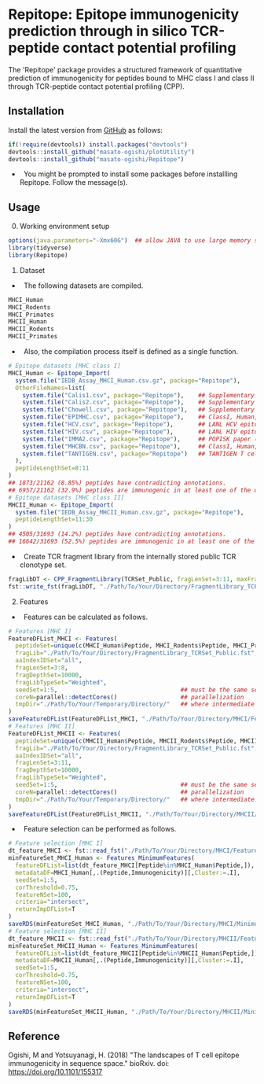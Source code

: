 Repitope: Epitope immunogenicity prediction through in silico TCR-peptide contact potential profiling
===============================================

The 'Repitope' package provides a structured framework of quantitative prediction of immunogenicity for peptides bound to MHC class I and class II through TCR-peptide contact potential profiling (CPP).

Installation
------------------------
Install the latest version from [GitHub](https://github.com/masato-ogishi/Repitope) as follows:
``` r
if(!require(devtools)) install.packages("devtools")
devtools::install_github("masato-ogishi/plotUtility")
devtools::install_github("masato-ogishi/Repitope")
```
-   You might be prompted to install some packages before installling Repitope. Follow the message(s).

Usage
------------------
0. Working environment setup
``` r
options(java.parameters="-Xmx60G")  ## allow JAVA to use large memory space
library(tidyverse)
library(Repitope)
```
1. Dataset
-   The following datasets are compiled.
``` r
MHCI_Human
MHCI_Rodents
MHCI_Primates
MHCII_Human
MHCII_Rodents
MHCII_Primates
```
-   Also, the compilation process itself is defined as a single function.
``` r
# Epitope datasets [MHC class I]
MHCI_Human <- Epitope_Import(
  system.file("IEDB_Assay_MHCI_Human.csv.gz", package="Repitope"),
  OtherFileNames=list(
    system.file("Calis1.csv", package="Repitope"),    ## Supplementary dataset from Calis et al., 2013.
    system.file("Calis2.csv", package="Repitope"),    ## Supplementary dataset from Calis et al., 2013.
    system.file("Chowell.csv", package="Repitope"),   ## Supplementary dataset from Chowell et al., 2015.
    system.file("EPIMHC.csv", package="Repitope"),    ## ClassI, Human, Annotated with T-cell activity
    system.file("HCV.csv", package="Repitope"),       ## LANL HCV epitope dataset.
    system.file("HIV.csv", package="Repitope"),       ## LANL HIV epitope dataset. ("best-defined")
    system.file("IMMA2.csv", package="Repitope"),     ## POPISK paper (Tung et al., 2011.), http://140.113.239.45/POPISK/download.php
    system.file("MHCBN.csv", package="Repitope"),     ## ClassI, Human, Annotated with T-cell activity
    system.file("TANTIGEN.csv", package="Repitope")   ## TANTIGEN T cell epitope dataset; entries annotated by in vitro or in vivo experiments are retained (but not MS experiments)
  ),
  peptideLengthSet=8:11
)
## 1873/21162 (8.85%) peptides have contradicting annotations.
## 6957/21162 (32.9%) peptides are immunogenic in at least one of the observations.
# Epitope datasets [MHC class II]
MHCII_Human <- Epitope_Import(
  system.file("IEDB_Assay_MHCII_Human.csv.gz", package="Repitope"),
  peptideLengthSet=11:30
)
## 4505/31693 (14.2%) peptides have contradicting annotations.
## 16642/31693 (52.5%) peptides are immunogenic in at least one of the observations.
```
-   Create TCR fragment library from the internally stored public TCR clonotype set.
``` r
fragLibDT <- CPP_FragmentLibrary(TCRSet_Public, fragLenSet=3:11, maxFragDepth=100000, seedSet=1:5)
fst::write_fst(fragLibDT, "./Path/To/Your/Directory/FragmentLibrary_TCRSet_Public.fst", compress=0)
```
2. Features
-   Features can be calculated as follows.
``` r
# Features [MHC I]
FeatureDFList_MHCI <- Features(
  peptideSet=unique(c(MHCI_Human$Peptide, MHCI_Rodents$Peptide, MHCI_Primates$Peptide)),
  fragLib="./Path/To/Your/Directory/FragmentLibrary_TCRSet_Public.fst",
  aaIndexIDSet="all",
  fragLenSet=3:8,
  fragDepthSet=10000,
  fragLibTypeSet="Weighted",
  seedSet=1:5,                                   ## must be the same seed set for the fragment library
  coreN=parallel::detectCores()                  ## parallelization
  tmpDir="./Path/To/Your/Temporary/Directory/"   ## where intermediate files are stored
)
saveFeatureDFList(FeatureDFList_MHCI, "./Path/To/Your/Directory/MHCI/FeatureDF_")
# Features [MHC II]
FeatureDFList_MHCII <- Features(
  peptideSet=unique(c(MHCII_Human$Peptide, MHCII_Rodents$Peptide, MHCII_Primates$Peptide)),
  fragLib="./Path/To/Your/Directory/FragmentLibrary_TCRSet_Public.fst",
  aaIndexIDSet="all",
  fragLenSet=3:11,
  fragDepthSet=10000,
  fragLibTypeSet="Weighted",
  seedSet=1:5,                                   ## must be the same seed set for the fragment library
  coreN=parallel::detectCores()                  ## parallelization
  tmpDir="./Path/To/Your/Temporary/Directory/"   ## where intermediate files are stored
)
saveFeatureDFList(FeatureDFList_MHCII, "./Path/To/Your/Directory/MHCII/FeatureDF_")
```
-   Feature selection can be performed as follows.
``` r
# Feature selection [MHC I]
dt_feature_MHCI <- fst::read_fst("./Path/To/Your/Directory/MHCI/FeatureDF_Weighted.10000.fst", as.data.table=T)
minFeatureSet_MHCI_Human <- Features_MinimumFeatures(
  featureDFList=list(dt_feature_MHCI[Peptide%in%MHCI_Human$Peptide,]),
  metadataDF=MHCI_Human[,.(Peptide,Immunogenicity)][,Cluster:=.I],
  seedSet=1:5,
  corThreshold=0.75,
  featureNSet=100,
  criteria="intersect",
  returnImpDFList=T
)
saveRDS(minFeatureSet_MHCI_Human, "./Path/To/Your/Directory/MHCI/MinimumFeatureSet_MHCI_Human.rds")
# Feature selection [MHC II]
dt_feature_MHCII <- fst::read_fst("./Path/To/Your/Directory/MHCII/FeatureDF_Weighted.10000.fst", as.data.table=T)
minFeatureSet_MHCII_Human <- Features_MinimumFeatures(
  featureDFList=list(dt_feature_MHCII[Peptide%in%MHCII_Human$Peptide,]),
  metadataDF=MHCII_Human[,.(Peptide,Immunogenicity)][,Cluster:=.I],
  seedSet=1:5,
  corThreshold=0.75,
  featureNSet=100,
  criteria="intersect",
  returnImpDFList=T
)
saveRDS(minFeatureSet_MHCII_Human, "./Path/To/Your/Directory/MHCII/MinimumFeatureSet_MHCII_Human.rds")
```

Reference
------------------------
Ogishi, M and Yotsuyanagi, H. (2018) "The landscapes of T cell epitope immunogenicity in sequence space." bioRxiv. doi: https://doi.org/10.1101/155317
